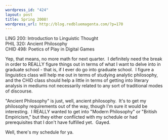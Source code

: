 ```yaml
--- 
wordpress_id: "424"
layout: post
title: Spring 2008!
wordpress_url: http://blog.redbluemagenta.com/?p=170
---
```

<p>LING 200: Introduction to Linguistic Thought   <br />PHIL 320: Ancient Philosophy    <br />CHID 498: Poetics of Play in Digital Games</p>  <p>Yep, that means, no more math for next quarter.&nbsp; I definitely need the break in order to REALLY figure things out in terms of what I want to delve into in graduate school - that is, if I ever do go into graduate school.&nbsp; I figure a linguistics class will help me out in terms of studying analytic philosophy, and the CHID class should help a little in terms of getting into literary analysis in mediums not necessarily related to any sort of traditional modes of discourse.</p>  <p>"Ancient Philosophy" is just, well, ancient philosophy.&nbsp; It's to get my philosophy requirements out of the way, though I'm sure it would be interesting.&nbsp; I REALLY wanted to get into "Modern Philosophy" or "British Empiricism," but they either conflicted with my schedule or had prerequisites that I don't have fulfilled yet.&nbsp; Gayed.</p>  <p>Well, there's my schedule for ya.</p>
